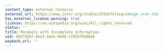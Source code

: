 ```yaml
---
content_type: external-resource
external_url: https://www.jstor.org/stable/2555674?seq=1#page_scan_tab_contents
has_external_license_warning: true
license: https://en.wikipedia.org/wiki/All_rights_reserved
status: ''
title: Monopoly with Incomplete Information
uid: 0d275bdf-8e22-4a3e-8696-1f058f9108a8
wayback_url: ''
---
```

